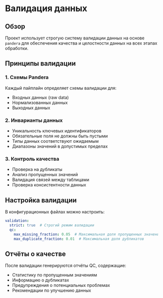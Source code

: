 # Валидация данных

## Обзор

Проект использует строгую систему валидации данных на основе `pandera` для обеспечения качества и целостности данных на всех этапах обработки.

## Принципы валидации

### 1. Схемы Pandera

Каждый пайплайн определяет схемы валидации для:

- Входных данных (raw data)
- Нормализованных данных
- Выходных данных

### 2. Инварианты данных

- Уникальность ключевых идентификаторов
- Обязательные поля не должны быть пустыми
- Типы данных соответствуют ожидаемым
- Диапазоны значений в допустимых пределах

### 3. Контроль качества

- Проверка на дубликаты
- Анализ пропущенных значений
- Валидация связей между таблицами
- Проверка консистентности данных

## Настройка валидации

В конфигурационных файлах можно настроить:

```yaml
validation:
  strict: true  # Строгий режим валидации
  qc:
    max_missing_fraction: 0.05  # Максимальная доля пропущенных значений
    max_duplicate_fraction: 0.01  # Максимальная доля дубликатов
```

## Отчёты о качестве

После валидации генерируются отчёты QC, содержащие:

- Статистику по пропущенным значениям
- Информацию о дубликатах
- Предупреждения о потенциальных проблемах
- Рекомендации по улучшению данных
